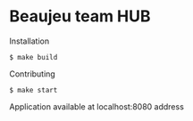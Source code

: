 # Beaujeu team HUB

Installation

```
$ make build
```

Contributing

```
$ make start
```

Application available at localhost:8080 address
